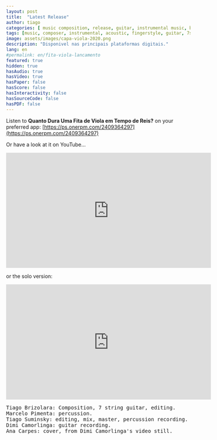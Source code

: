 ```yaml
---
layout: post
title:  "Latest Release"
author: tiago
categories: [ music composition, release, guitar, instrumental music, brazilian music, contemporary, jazz ]
tags: [music, composer, instrumental, acoustic, fingerstyle, guitar, 7strings, brazilian, latin, mpb, jazz]
image: assets/images/capa-viola-2020.png
description: "Disponivel nas principais plataformas digitais."
lang: en
#permalink: en/fita-viola-lancamento
featured: true
hidden: true
hasAudio: true
hasVideo: true
hasPaper: false
hasScore: false
hasInteractivity: false
hasSourceCode: false
hasPDF: false
---
```


Listen to **Quanto Dura Uma Fita de Viola em Tempo de Reis?** on your preferred app: [https://ps.onerpm.com/2409364297](https://ps.onerpm.com/2409364297)

Or have a look at it on YouTube...
<p><div style="text-align:center;">
<iframe width="560" height="315" src="https://www.youtube.com/embed/Zx4zjXCMc14" frameborder="0" allow="accelerometer; autoplay; clipboard-write; encrypted-media; gyroscope; picture-in-picture" allowfullscreen></iframe>
</div></p>

or the solo version:
<p><div style="text-align:center;">
<iframe width="560" height="315" src="https://www.youtube.com/embed/d6jF2vYRPwQ" title="YouTube video player" frameborder="0" allow="accelerometer; autoplay; clipboard-write; encrypted-media; gyroscope; picture-in-picture" allowfullscreen></iframe>
</div></p>

<pre>
Tiago Brizolara: Composition, 7 string guitar, editing.
Marcelo Pimenta: percussion.
Tiago Suminsky: editing, mix, master, percussion recording.
Dimi Camorlinga: guitar recording.
Ana Carpes: cover, from Dimi Camorlinga's video still.
</pre>